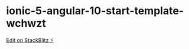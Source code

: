 # ionic-5-angular-10-start-template-wchwzt

[Edit on StackBlitz ⚡️](https://stackblitz.com/edit/ionic-5-angular-10-start-template-wchwzt)